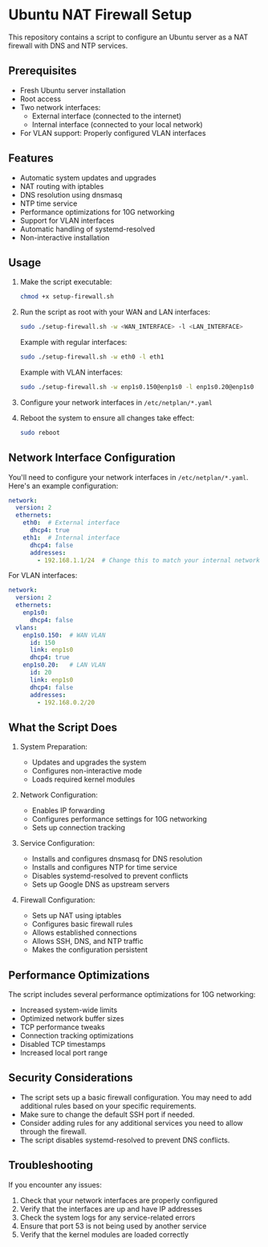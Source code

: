 # Ubuntu NAT Firewall Setup

This repository contains a script to configure an Ubuntu server as a NAT firewall with DNS and NTP services.

## Prerequisites

- Fresh Ubuntu server installation
- Root access
- Two network interfaces:
  - External interface (connected to the internet)
  - Internal interface (connected to your local network)
- For VLAN support: Properly configured VLAN interfaces

## Features

- Automatic system updates and upgrades
- NAT routing with iptables
- DNS resolution using dnsmasq
- NTP time service
- Performance optimizations for 10G networking
- Support for VLAN interfaces
- Automatic handling of systemd-resolved
- Non-interactive installation

## Usage

1. Make the script executable:
   ```bash
   chmod +x setup-firewall.sh
   ```

2. Run the script as root with your WAN and LAN interfaces:
   ```bash
   sudo ./setup-firewall.sh -w <WAN_INTERFACE> -l <LAN_INTERFACE>
   ```
   
   Example with regular interfaces:
   ```bash
   sudo ./setup-firewall.sh -w eth0 -l eth1
   ```

   Example with VLAN interfaces:
   ```bash
   sudo ./setup-firewall.sh -w enp1s0.150@enp1s0 -l enp1s0.20@enp1s0
   ```

3. Configure your network interfaces in `/etc/netplan/*.yaml`

4. Reboot the system to ensure all changes take effect:
   ```bash
   sudo reboot
   ```

## Network Interface Configuration

You'll need to configure your network interfaces in `/etc/netplan/*.yaml`. Here's an example configuration:

```yaml
network:
  version: 2
  ethernets:
    eth0:  # External interface
      dhcp4: true
    eth1:  # Internal interface
      dhcp4: false
      addresses:
        - 192.168.1.1/24  # Change this to match your internal network
```

For VLAN interfaces:
```yaml
network:
  version: 2
  ethernets:
    enp1s0:
      dhcp4: false
  vlans:
    enp1s0.150:  # WAN VLAN
      id: 150
      link: enp1s0
      dhcp4: true
    enp1s0.20:   # LAN VLAN
      id: 20
      link: enp1s0
      dhcp4: false
      addresses:
        - 192.168.0.2/20
```

## What the Script Does

1. System Preparation:
   - Updates and upgrades the system
   - Configures non-interactive mode
   - Loads required kernel modules

2. Network Configuration:
   - Enables IP forwarding
   - Configures performance settings for 10G networking
   - Sets up connection tracking

3. Service Configuration:
   - Installs and configures dnsmasq for DNS resolution
   - Installs and configures NTP for time service
   - Disables systemd-resolved to prevent conflicts
   - Sets up Google DNS as upstream servers

4. Firewall Configuration:
   - Sets up NAT using iptables
   - Configures basic firewall rules
   - Allows established connections
   - Allows SSH, DNS, and NTP traffic
   - Makes the configuration persistent

## Performance Optimizations

The script includes several performance optimizations for 10G networking:
- Increased system-wide limits
- Optimized network buffer sizes
- TCP performance tweaks
- Connection tracking optimizations
- Disabled TCP timestamps
- Increased local port range

## Security Considerations

- The script sets up a basic firewall configuration. You may need to add additional rules based on your specific requirements.
- Make sure to change the default SSH port if needed.
- Consider adding rules for any additional services you need to allow through the firewall.
- The script disables systemd-resolved to prevent DNS conflicts.

## Troubleshooting

If you encounter any issues:
1. Check that your network interfaces are properly configured
2. Verify that the interfaces are up and have IP addresses
3. Check the system logs for any service-related errors
4. Ensure that port 53 is not being used by another service
5. Verify that the kernel modules are loaded correctly 